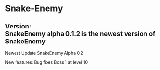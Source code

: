 # Snake-Enemy                                                                                                                            
Version:                                                                                                                                 
SnakeEnemy alpha 0.1.2 is the newest version of SnakeEnemy                                                                                   
------------------------------------------------------------------------------------------------------------------------------------------

Newest Update SnakeEnemy Alpha 0.2

New features:
Bug fixes
Boss 1 at level 10
